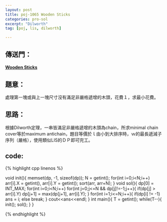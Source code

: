 ```yaml
---
layout: post
title: poj-1065 Wooden Sticks
categories: pro-sol
excerpt: "Dilworth"
tag: [poj, lis, dilworth]

---
```


## 傳送門：

#### [Wooden Sticks](http://poj.org/problem?id=1065)

## 題意：

處理第一塊或與上一塊尺寸沒有滿足非嚴格遞增的木頭，花費１，求最小花費。    

## 思路：

根據Dilworth定理，一串皆滿足非嚴格遞增的木頭為chain，所求minimal chain cover等於maximum antichain，題目等價於ｌ由小到大排序時，ｗ的最長遞減子序列（嚴格），使用類似LIS的ＤＰ即可完工。    

## code:

{% highlight cpp linenos %}

void init(){
  memset(dp, -1, sizeof(dp));
  N = getint();
  for(int i=0;i<N;i++)
    arr[i].X = getint(), arr[i].Y = getint();
  sort(arr, arr+N);
}
void sol(){
  dp[0] = INT_MAX;
  for(int i=0;i<N;i++)
    for(int j=0;j<=N && dp[j]!=-1;j++){
      if(dp[j] > arr[i].Y) 
        dp[j+1] = max(dp[j+1], arr[i].Y);
    }
  for(int i=1;i<=N;i++){
    if(dp[i] != -1) ans = i;
    else break;
  }
  cout<<ans<<endl;
}
int main(){
  T = getint();
  while(T--){
    init();
    sol();
  }
}

{% endhighlight %}
